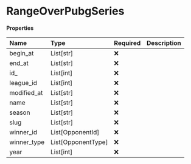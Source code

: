 # RangeOverPubgSeries

**Properties**

| Name        | Type               | Required | Description |
| :---------- | :----------------- | :------- | :---------- |
| begin_at    | List[str]          | ❌       |             |
| end_at      | List[str]          | ❌       |             |
| id\_        | List[int]          | ❌       |             |
| league_id   | List[int]          | ❌       |             |
| modified_at | List[str]          | ❌       |             |
| name        | List[str]          | ❌       |             |
| season      | List[str]          | ❌       |             |
| slug        | List[str]          | ❌       |             |
| winner_id   | List[OpponentId]   | ❌       |             |
| winner_type | List[OpponentType] | ❌       |             |
| year        | List[int]          | ❌       |             |
